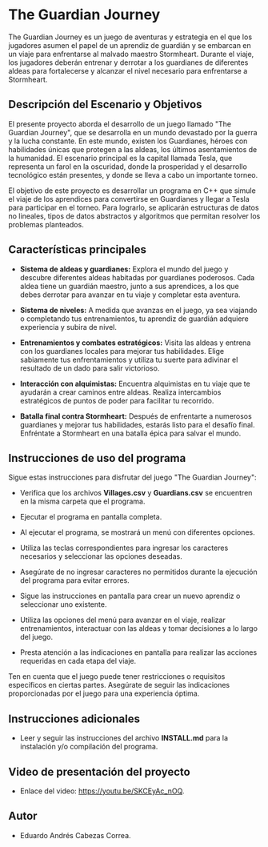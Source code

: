 # The Guardian Journey

The Guardian Journey es un juego de aventuras y estrategia en el que los jugadores asumen el papel de un aprendiz de guardián y se embarcan en un viaje para enfrentarse al malvado maestro Stormheart. Durante el viaje, los jugadores deberán entrenar y derrotar a los guardianes de diferentes aldeas para fortalecerse y alcanzar el nivel necesario para enfrentarse a Stormheart.

## Descripción del Escenario y Objetivos

El presente proyecto aborda el desarrollo de un juego llamado "The Guardian Journey", que se desarrolla en un mundo devastado por la guerra y la lucha constante. En este mundo, existen los Guardianes, héroes con habilidades únicas que protegen a las aldeas, los últimos asentamientos de la humanidad. El escenario principal es la capital llamada Tesla, que representa un farol en la oscuridad, donde la prosperidad y el desarrollo tecnológico están presentes, y donde se lleva a cabo un importante torneo.

El objetivo de este proyecto es desarrollar un programa en C++ que simule el viaje de los aprendices para convertirse en Guardianes y llegar a Tesla para participar en el torneo. Para lograrlo, se aplicarán estructuras de datos no lineales, tipos de datos abstractos y algoritmos que permitan resolver los problemas planteados.

## Características principales

- **Sistema de aldeas y guardianes:** Explora el mundo del juego y descubre diferentes aldeas habitadas por guardianes poderosos. Cada aldea tiene un guardián maestro, junto a sus aprendices, a los que debes derrotar para avanzar en tu viaje y completar esta aventura.

- **Sistema de niveles:** A medida que avanzas en el juego, ya sea viajando o completando tus entrenamientos, tu aprendiz de guardián adquiere experiencia y subira de nivel.

- **Entrenamientos y combates estratégicos:** Visita las aldeas y entrena con los guardianes locales para mejorar tus habilidades. Elige sabiamente tus enfrentamientos y utiliza tu suerte para adivinar el resultado de un dado para salir victorioso.

- **Interacción con alquimistas:** Encuentra alquimistas en tu viaje que te ayudarán a crear caminos entre aldeas. Realiza intercambios estratégicos de puntos de poder para facilitar tu recorrido.

- **Batalla final contra Stormheart:** Después de enfrentarte a numerosos guardianes y mejorar tus habilidades, estarás listo para el desafío final. Enfréntate a Stormheart en una batalla épica para salvar el mundo.

## Instrucciones de uso del programa

Sigue estas instrucciones para disfrutar del juego "The Guardian Journey":

- Verifica que los archivos **Villages.csv** y **Guardians.csv** se encuentren en la misma carpeta que el programa.

- Ejecutar el programa en pantalla completa.

- Al ejecutar el programa, se mostrará un menú con diferentes opciones.

- Utiliza las teclas correspondientes para ingresar los caracteres necesarios y seleccionar las opciones deseadas.

- Asegúrate de no ingresar caracteres no permitidos durante la ejecución del programa para evitar errores.

- Sigue las instrucciones en pantalla para crear un nuevo aprendiz o seleccionar uno existente.

- Utiliza las opciones del menú para avanzar en el viaje, realizar entrenamientos, interactuar con las aldeas y tomar decisiones a lo largo del juego.

- Presta atención a las indicaciones en pantalla para realizar las acciones requeridas en cada etapa del viaje.

Ten en cuenta que el juego puede tener restricciones o requisitos específicos en ciertas partes. Asegúrate de seguir las indicaciones proporcionadas por el juego para una experiencia óptima.

## Instrucciones adicionales

- Leer y seguir las instrucciones del archivo **INSTALL.md** para la instalación y/o compilación del programa.

## Video de presentación del proyecto 

- Enlace del video: https://youtu.be/SKCEyAc_nOQ.

## Autor

- Eduardo Andrés Cabezas Correa.
